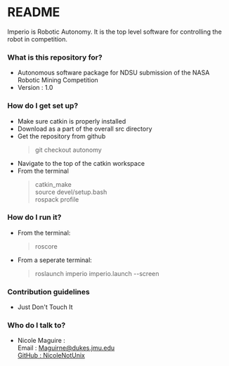 # README #

Imperio is Robotic Autonomy. It is the top level software for controlling the robot in competition.

### What is this repository for? ###

* Autonomous software package for NDSU submission of the NASA Robotic Mining Competition
* Version : 1.0

### How do I get set up? ###

* Make sure catkin is properly installed
* Download as a part of the overall src directory
* Get the repository from github
  >git checkout autonomy
* Navigate to the top of the catkin workspace
* From the terminal
  >catkin_make  
  >source devel/setup.bash    
  >rospack profile  
  

### How do I run it? ###

* From the terminal:  
   >roscore

* From a seperate terminal:  
   >roslaunch imperio imperio.launch --screen

### Contribution guidelines ###

 * Just Don't Touch It

### Who do I talk to? ###

* Nicole Maguire :   
 Email : Maguirne@dukes.jmu.edu  
 [GitHub : NicoleNotUnix](https://github.com/NicoleNotUnix)  


